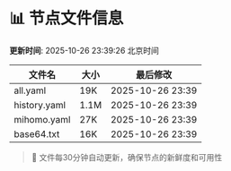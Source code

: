 # 📊 节点文件信息

**更新时间**: 2025-10-26 23:39:26 北京时间

| 文件名 | 大小 | 最后修改 |
|--------|------|----------|
| all.yaml | 19K | 2025-10-26 23:39 |
| history.yaml | 1.1M | 2025-10-26 23:39 |
| mihomo.yaml | 27K | 2025-10-26 23:39 |
| base64.txt | 16K | 2025-10-26 23:39 |

> 🔄 文件每30分钟自动更新，确保节点的新鲜度和可用性

